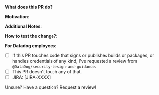 **What does this PR do?**:
<!-- A brief description of the change being made with this pull request. -->

**Motivation**:
<!-- What inspired you to submit this pull request? -->

**Additional Notes**:
<!-- Anything else we should know when reviewing? -->

**How to test the change?**:
<!--
Describe here how the change can be validated.
You are strongly encouraged to provide automated tests for this PR (unit or integration).
If this change cannot be feasibly tested, please explain why,
unless the change does not modify code (e.g. only modifies docs, comments).
-->

**For Datadog employees**:
- [ ] If this PR touches code that signs or publishes builds or packages, or handles
  credentials of any kind, I've requested a review from `@DataDog/security-design-and-guidance`.
- [ ] This PR doesn't touch any of that.
- [ ] JIRA: [JIRA-XXXX]

Unsure? Have a question? Request a review!
